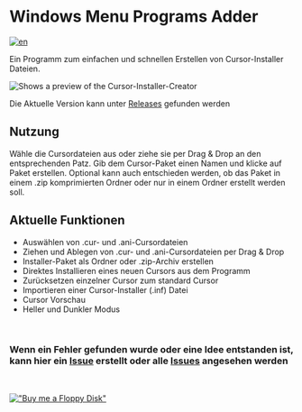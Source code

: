 # Windows Menu Programs Adder

[![en](https://img.shields.io/badge/lang-en-red.svg)](https://github.com/Der-Floh/Cursor-Installer-Creator/blob/master/README.md)

Ein Programm zum einfachen und schnellen Erstellen von Cursor-Installer Dateien.

<picture>
  <source media="(prefers-color-scheme: dark)" srcset="https://github.com/Der-Floh/Cursor-Installer-Creator/assets/65826571/89177eee-28ee-463d-b09a-99a00e69f6b0">
  <img alt="Shows a preview of the Cursor-Installer-Creator" src="https://github.com/Der-Floh/Cursor-Installer-Creator/assets/65826571/15f1eda4-c6c4-429e-a02d-b39326662b28">
</picture>

Die Aktuelle Version kann unter [Releases](https://github.com/Der-Floh/Cursor-Installer-Creator/releases) gefunden werden

## Nutzung

Wähle die Cursordateien aus oder ziehe sie per Drag & Drop an den entsprechenden Patz. Gib dem Cursor-Paket einen Namen und klicke auf Paket erstellen. Optional kann auch entschieden werden, ob das Paket in einem .zip komprimierten Ordner oder nur in einem Ordner erstellt werden soll.

## Aktuelle Funktionen

- Auswählen von .cur- und .ani-Cursordateien
- Ziehen und Ablegen von .cur- und .ani-Cursordateien per Drag & Drop
- Installer-Paket als Ordner oder .zip-Archiv erstellen
- Direktes Installieren eines neuen Cursors aus dem Programm
- Zurücksetzen einzelner Cursor zum standard Cursor
- Importieren einer Cursor-Installer (.inf) Datei
- Cursor Vorschau
- Heller und Dunkler Modus

&nbsp;

### Wenn ein Fehler gefunden wurde oder eine Idee entstanden ist, kann hier ein [Issue](https://github.com/Der-Floh/Cursor-Installer-Creator/issues/new) erstellt oder alle [Issues](https://github.com/Der-Floh/Cursor-Installer-Creator/issues) angesehen werden

&nbsp;

[!["Buy me a Floppy Disk"](https://www.buymeacoffee.com/assets/img/custom_images/orange_img.png)](https://www.buymeacoffee.com/der_floh)
